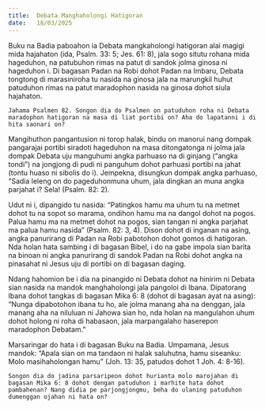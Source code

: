 ```yaml
---
title:  Debata Manghaholongi Hatigoran
date:   18/03/2025
---
```


Buku na Badia paboahon ia Debata mangkaholongi hatigoran alai magigi mida hajahaton (ida, Psalm. 33: 5; Jes. 61: 8), jala sogo situtu rohana mida hageduhon, na patubuhon rimas na patut di sandok jolma ginosa ni hageduhon i. Di bagasan Padan na Robi dohot Padan na Imbaru, Debata tongtong di marasiniroha tu nasida na ginosa jala na marungkil huhut patuduhon rimas na patut maradophon nasida na ginosa dohot siula hajahaton.

`Jahama Psalmen 82. Songon dia do Psalmen on patuduhon roha ni Debata maradophon hatigoran na masa di liat portibi on? Aha do lapatanni i di hita saonari on?`

Mangihuthon pangantusion ni torop halak, bindu on manorui nang dompak pangarajai portibi siradoti hageduhon na masa ditongatonga ni jolma jala dompak Debata uju manguhumi angka parhuaso na di ginjang (“angka tondi”) na jongjong di pudi ni panguhum dohot parhuasi portibi na jahat (tontu huaso ni sibolis do i). Jempekna, disungkun dompak angka parhuaso, “Sadia leleng on do pageduhonmuna uhum, jala dingkan an muna angka parjahat i? Sela! (Psalm. 82: 2).

Udut ni i, dipangido tu nasida: “Patingkos hamu ma uhum tu na metmet dohot tu na sopot so marama, ondihon hamu ma na dangol dohot na pogos. Palua hamu ma na metmet dohot na pogos, sian tangan ni angka parjahat ma palua hamu nasida” (Psalm. 82: 3, 4). Dison dohot di inganan na asing, angka panurirang di Padan na Robi pabotohon dohot gomos di hatigoran. Nda holan hata sambing i di bagasan Bibel, i do na gabe impola sian barita na binoan ni angka panurirang di sandok Padan na Robi dohot angka na pinasahat ni Jesus uju di portibi on di bagasan daging.

Ndang hahomion be i dia na pinangido ni Debata dohot na hinirim ni Debata sian nasida na mandok manghaholongi jala pangoloi di Ibana. Dipatorang Ibana dohot tangkas di bagasan Mika 6: 8 (dohot di bagasan ayat na asing): “Nunga dipabotohon ibana tu ho, ale jolma manang aha na denggan, jala manang aha na niluluan ni Jahowa sian ho, nda holan na mangulahon uhum dohot holong ni roha di habasaon, jala marpangalaho haserepon maradophon Debatam.”

Marsaringar do hata i di bagasan Buku na Badia. Umpamana, Jesus mandok: “Apala sian on ma tandaon ni halak saluhutna, hamu siseanku: Molo masihaholongan hamu” (Joh. 13: 35, patudos dohot 1 Joh. 4: 8-16).

`Songon dia do jadina parsaripeon dohot hurianta molo marojahan di bagasan Mika 6: 8 dohot dengan patuduhon i marhite hata dohot pambahenan? Nang didia pe parjongjongmu, beha do ulaning patuduhon dumenggan ojahan ni hata on?`